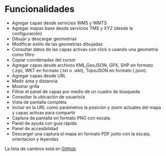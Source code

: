 # Funcionalidades

- Agregar capas desde servicios WMS y WMTS
- Agregar mapas base desde servicios TMS y XYZ (desde la configuración)
- Dibujar y descargar geometrías
- Modificar estilo de las geometrías dibujadas
- Consultar datos de las capas activas con click o usando una geometría como filtro
- Copiar coordenadas del cursor
- Agregar capas desde archivos KML,GeoJSON, GPX, SHP en formato (.zip), WKT en formato (.txt o .wkt), TopoJSON en formato (.json).
- Agregar capas desde URL
- Medir área y distancia
- Mostrar grilla
- Filtrar el panel de capas por medio de un cuadro de búsqueda
- Consultar la ubicación de usuario/a
- Vista de pantalla completa
- Incluir en la URL como parámetros la posición y zoom actuales del mapa y capas activas para compartir
- Captura de pantalla en formato PNG con escala.
- Panel de ayuda con guia rápida
- Panel de accesibilidad
- Descargar una captura el mapa en formato PDF junto con la escala, orientacion y leyendas

La lista de cambios está en [GitHub][]

[GitHub]: https://github.com/ign-argentina/argenmap/releases
